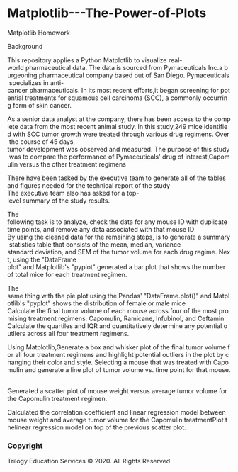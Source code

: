 # Matplotlib---The-Power-of-Plots
Matplotlib Homework

Background

This repository applies a Python Matplotlib to visualize real-world pharmaceutical data. The data is sourced from Pymaceuticals Inc.a burgeoning pharmaceutical company based out of San Diego. Pymaceuticals specializes in anti-cancer pharmaceuticals. In its most recent efforts,it began screening for potential treatments for squamous cell carcinoma (SCC), a commonly occurring form of skin cancer.

As a senior data analyst at the company, there has been access to the complete data from the most recent animal study. In this study,249 mice identified with SCC tumor growth were treated through various drug regimens. Over the course of 45 days,   tumor development was observed and measured. The purpose of this study was to compare the performance of Pymaceuticals' drug of interest,Capomulin 
versus the other treatment regimens 

There have been tasked by the executive team to generate all of the tables and figures needed for the technical report of the study The executive team also has asked for a top-level summary of the study results.

The following task is to analyze, check the data for any mouse ID with duplicate time points, and remove any data associated with that mouse ID By using the cleaned data for the remaining steps, is to generate a summary statistics table that consists of the mean, median, variance standard deviation, and SEM of the tumor volume for each drug regime. Next, using the "DataFrame plot" and Matplotlib's "pyplot" generated a bar plot that shows the number of total mice for each treatment regimen.

The same thing with the pie plot using the Pandas' "DataFrame.plot()" and Matplotlib's "pyplot" shows the distribution of female or male mice
Calculate the final tumor volume of each mouse across four of the most promising treatment regimens: Capomulin, Ramicane, Infubinol, and Ceftamin Calculate the quartiles and IQR and quantitatively determine any potential outliers across all four treatment regimens.

Using Matplotlib,Generate a box and whisker plot of the final tumor volume for all four treatment regimens and highlight potential outliers in the plot by changing their color and style. Selecting a mouse that was treated with Capomulin and generate a line plot of tumor volume vs. time point for that mouse. 

Generated a scatter plot of mouse weight versus average tumor volume for the Capomulin treatment regimen.

Calculated the correlation coefficient and linear regression model between mouse weight and average tumor volume for the Capomulin treatmentPlot thelinear regression model on top of the previous scatter plot.


### Copyright

Trilogy Education Services © 2020. All Rights Reserved.
